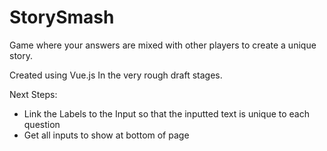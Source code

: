 # StorySmash
Game where your answers are mixed with other players to create a unique story.

Created using Vue.js
In the very rough draft stages.

Next Steps:
- Link the Labels to the Input so that the inputted text is unique to each question
- Get all inputs to show at bottom of page
  
